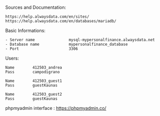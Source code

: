 Sources and Documentation:

    https://help.alwaysdata.com/en/sites/
    https://help.alwaysdata.com/en/databases/mariadb/



Basic Informations:

    - Server name               mysql-mypersonalfinance.alwaysdata.net
    - Database name 	        mypersonalfinance_database
    - Port	                    3306



Users:

    Name        412503_andrea
    Pass        campodigrano

    Name        412503_guest1
    Pass        guestKaunas

    Name        412503_guest2
    Pass        guestKaunas

    

phpmyadmin interface : https://phpmyadmin.co/